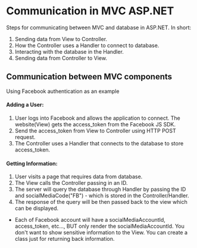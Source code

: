 # Communication in MVC ASP.NET
Steps for communicating between MVC and database in ASP.NET. In short:
1. Sending data from View to Controller.
2. How the Controller uses a Handler to connect to database.
3. Interacting with the database in the Handler.
4. Sending data from Controller to View.

## Communication between MVC components

Using Facebook authentication as an example

#### Adding a User:
1. User logs into Facebook and allows the application to connect. The website(View) gets the access_token from the Facebook JS SDK.
2. Send the access_token from View to Controller using HTTP POST request.
3. The Controller uses a Handler that connects to the database to store access_token.

#### Getting Information:
1. User visits a page that requires data from database.
2. The View calls the Controller passing in an ID.
2. The server will query the database through Handler by passing the ID and socialMediaCode("FB") - which is stored in the Controller/Handler.
3. The response of the query will be then passed back to the view which can be displayed.
  * Each of Facebook account will have a socialMediaAccountId, access_token, etc..., BUT only render the socialMediaAccountId. You don't want to show sensitive information to the View. You can create a class just for returning back information.
